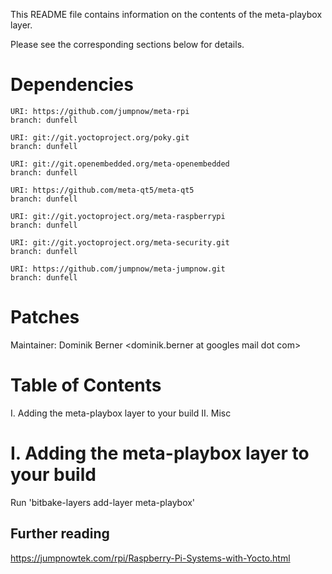 This README file contains information on the contents of the meta-playbox layer.

Please see the corresponding sections below for details.

Dependencies
============


    URI: https://github.com/jumpnow/meta-rpi
    branch: dunfell

    URI: git://git.yoctoproject.org/poky.git
    branch: dunfell

    URI: git://git.openembedded.org/meta-openembedded
    branch: dunfell

    URI: https://github.com/meta-qt5/meta-qt5
    branch: dunfell

    URI: git://git.yoctoproject.org/meta-raspberrypi
    branch: dunfell

    URI: git://git.yoctoproject.org/meta-security.git
    branch: dunfell

    URI: https://github.com/jumpnow/meta-jumpnow.git
    branch: dunfell

Patches
=======

Maintainer: Dominik Berner <dominik.berner at googles mail dot com>

Table of Contents
=================

  I. Adding the meta-playbox layer to your build
 II. Misc


I. Adding the meta-playbox layer to your build
=================================================

Run 'bitbake-layers add-layer meta-playbox'


## Further reading

https://jumpnowtek.com/rpi/Raspberry-Pi-Systems-with-Yocto.html

